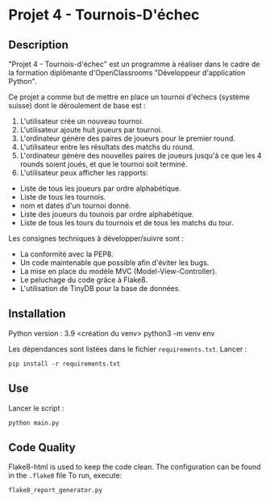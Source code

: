 # Projet 4 - Tournois-D'échec

## Description

"Projet 4 - Tournois-d'échec" est un programme à réaliser dans le cadre de la formation diplômante d'OpenClassrooms "Développeur d'application Python".

Ce projet a comme but de mettre en place un tournoi d'échecs (système suisse) dont le déroulement de base est : 

1) L'utilisateur crée un nouveau tournoi.
2) L'utilisateur ajoute huit joueurs par tournoi.
3) L'ordinateur génère des paires de joueurs pour le premier round.
4) L'utilisateur entre les résultats des matchs du round.
5) L'ordinateur génère des nouvelles paires de joueurs jusqu'à ce que les 4 rounds soient joués, et que le tournoi soit terminé.
6) L'utilisateur peux afficher les rapports:
- Liste de tous les joueurs par ordre alphabétique.
- Liste de tous les tournois.
- nom et dates d'un tournoi donné.
- Liste des joueurs du tounois par ordre alphabétique.
- Liste de tous les tours du tournois et de tous les matchs du tour.


Les consignes techniques à développer/suivre sont :
- La conformité avec la PEP8.
- Un code maintenable que possible afin d'éviter les bugs.
- La mise en place du modèle MVC (Model-View-Controller).
- Le peluchage du code grâce à Flake8.
- L'utilisation de TinyDB pour la base de données.

## Installation

Python version : 3.9
<création du venv>
python3 -m venv env

Les dépendances sont listées dans le fichier `requirements.txt`.
Lancer :

```
pip install -r requirements.txt
```

## Use
Lancer le script :

```
python main.py
```

## Code Quality

Flake8-html is used to keep the code clean.
The configuration can be found in the `.flake8` file
To run, execute:
```
flake8_report_generator.py
```

